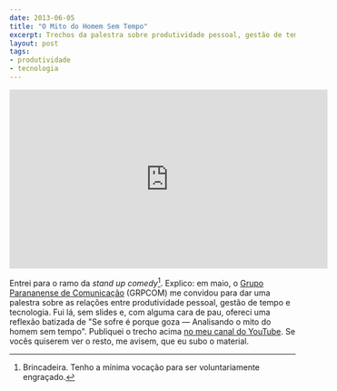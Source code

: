 ```yaml
---
date: 2013-06-05
title: "O Mito do Homem Sem Tempo"
excerpt: Trechos da palestra sobre produtividade pessoal, gestão de tempo e tecnologia dada ao GRPCOM, em Curitiba
layout: post
tags: 
- produtividade
- tecnologia
---
```


<iframe width="560" height="315" src="http://www.youtube.com/embed/88-PnM89-d8" frameborder="0" allowfullscreen></iframe>

Entrei para o ramo da *stand up comedy*[^1]. Explico: em maio, o [Grupo Parananense de Comunicação](http://www.grpcom.com.br/) (GRPCOM) me convidou para dar uma palestra sobre as relações entre produtividade pessoal, gestão de tempo e tecnologia. Fui lá, sem slides e, com alguma cara de pau, ofereci uma reflexão batizada de "Se sofre é porque goza — Analisando o mito do homem sem tempo". Publiquei o trecho acima [no meu canal do YouTube](https://www.youtube.com/user/eduardofernandex). Se vocês quiserem ver o resto, me avisem, que eu subo o material.

[^1]: Brincadeira. Tenho a mínima vocação para ser voluntariamente engraçado.